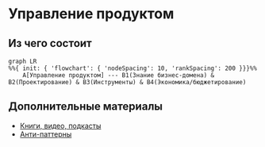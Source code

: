 # Управление продуктом

## Из чего состоит
```mermaid
graph LR
%%{ init: { 'flowchart': { 'nodeSpacing': 10, 'rankSpacing': 200 }}}%%
    A[Управление продуктом] --- B1(Знание бизнес-домена) & B2(Проектирование) & B3(Инструменты) & B4(Экономика/бюджетирование)
```

## Дополнительные материалы
* [Книги, видео, подкасты](/docs/profession/good-to-know)
* [Анти-паттерны](/docs/profession/antipatterns)
